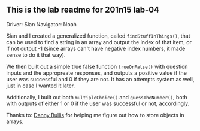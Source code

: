 ## This is the lab readme for 201n15 lab-04
Driver: Sian
Navigator: Noah

Sian and I created a generalized function, called `findStuffInThings()`, that can be used to find a string in an array and output the index of that item, or if not output -1 (since arrays can't have negative index numbers, it made sense to do it that way).

We then built out a simple true false function `trueOrFalse()` with question inputs and the appropreate responses, and outputs a positive value if the user was successful and 0 if they are not. It has an attempts system as well, just in case I wanted it later.

Additionally, I built out both `multipleChoice()` and `guessTheNumber()`, both with outputs of either 1 or 0 if the user was successful or not, accordingly.

Thanks to:
[Danny Bullis](https://stackoverflow.com/questions/37077617/javascript-store-multiple-objects-in-array-and-access-their-properties-via) for helping me figure out how to store objects in arrays.



